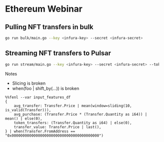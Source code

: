 # Ethereum Webinar

## Pulling NFT transfers in bulk

```sh
go run bulk/main.go --key <infura-key> --secret <infura-secret>
```

## Streaming NFT transfers to Pulsar

```sh
go run stream/main.go --key <infura-key> --secret <infura-secret> --token
```


Notes
* Slicing is broken
* when(foo | shift_by(...)) is broken

```
%%fenl --var input_features_df
{
    avg_transfer: Transfer.Price | mean(window=sliding(10, is_valid(Transfer))),
    avg_purchase: (Transfer.Price * (Transfer.Quantity as i64)) | mean() | else(0),
    token_transfers: (Transfer.Quantity as i64) | else(0),
    transfer_value: Transfer.Price | last(),
} | when(Transfer.FromAddress == "0x0000000000000000000000000000000000000000")
```
